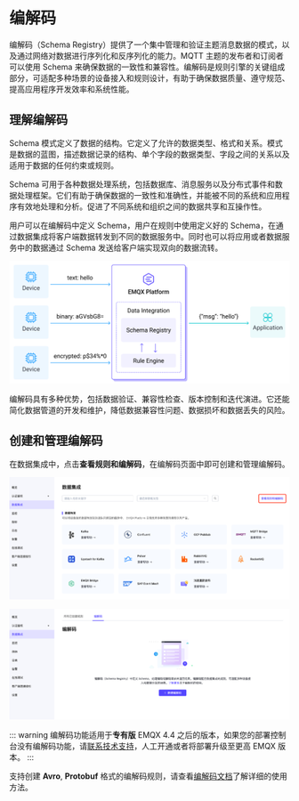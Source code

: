 # 编解码

编解码（Schema Registry）提供了一个集中管理和验证主题消息数据的模式，以及通过网络对数据进行序列化和反序列化的能力。MQTT 主题的发布者和订阅者可以使用 Schema 来确保数据的一致性和兼容性。编解码是规则引擎的关键组成部分，可适配多种场景的设备接入和规则设计，有助于确保数据质量、遵守规范、提高应用程序开发效率和系统性能。

## 理解编解码

Schema 模式定义了数据的结构。它定义了允许的数据类型、格式和关系。模式是数据的蓝图，描述数据记录的结构、单个字段的数据类型、字段之间的关系以及适用于数据的任何约束或规则。

Schema 可用于各种数据处理系统，包括数据库、消息服务以及分布式事件和数据处理框架。它们有助于确保数据的一致性和准确性，并能被不同的系统和应用程序有效地处理和分析。促进了不同系统和组织之间的数据共享和互操作性。


用户可以在编解码中定义 Schema，用户在规则中使用定义好的 Schema，在通过数据集成将客户端数据转发到不同的数据服务中。同时也可以将应用或者数据服务中的数据通过 Schema 发送给客户端实现双向的数据流转。

![schema](./_assets/schema_pic.jpg)

编解码具有多种优势，包括数据验证、兼容性检查、版本控制和迭代演进。它还能简化数据管道的开发和维护，降低数据兼容性问题、数据损坏和数据丢失的风险。

## 创建和管理编解码

在数据集成中，点击**查看规则和编解码**，在编解码页面中即可创建和管理编解码。

![schema](./_assets/schema_open.png)

![schema](./_assets/schema_page.png)

::: warning
编解码功能适用于**专有版** EMQX 4.4 之后的版本，如果您的部署控制台没有编解码功能，请[联系技术支持](../feature/tickets.md)，人工开通或者将部署升级至更高 EMQX 版本。
:::

支持创建 **Avro**, **Protobuf** 格式的编解码规则，请查看[编解码文档](https://docs.emqx.com/zh/enterprise/v4.4/rule/schema-registry.html)了解详细的使用方法。
